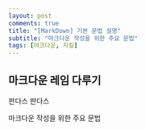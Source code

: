 ```yaml
---
layout: post
comments: true
title: "[MarkDown] 기본 문법 설명"
subtitle: "마크다운 작성을 위한 주요 문법"
tags: [마크다운, 지킬]
---
```


## 마크다운 레임 다루기

판다스
판다스

마크다운 작성을 위한 주요 문법
